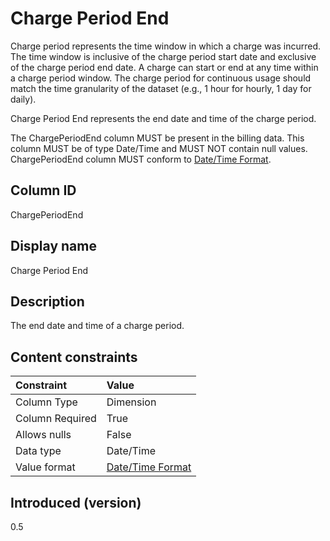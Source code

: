 # Charge Period End

Charge period represents the time window in which a charge was incurred. The time window is inclusive of the charge period start date and exclusive of the charge period end date. A charge can start or end at any time within a charge period window. The charge period for continuous usage should match the time granularity of the dataset (e.g., 1 hour for hourly, 1 day for daily).

Charge Period End represents the end date and time of the charge period.

The ChargePeriodEnd column MUST be present in the billing data. This column MUST be of type Date/Time and MUST NOT contain null values. ChargePeriodEnd column MUST conform to [Date/Time Format](#date/timeformat).

## Column ID

ChargePeriodEnd

## Display name

Charge Period End

## Description

The end date and time of a charge period.

## Content constraints

| Constraint      | Value                                |
|:----------------|:-------------------------------------|
| Column Type     | Dimension                            |
| Column Required | True                                 |
| Allows nulls    | False                                |
| Data type       | Date/Time                            |
| Value format    | [Date/Time Format](#date/timeformat) |

## Introduced (version)

0.5
